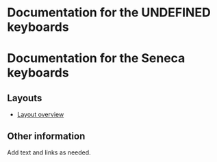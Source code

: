 # Documentation for the __UNDEFINED__ keyboards
# Documentation for the Seneca keyboards

## Layouts

-   [Layout overview](layout.md)

## Other information

Add text and links as needed.
